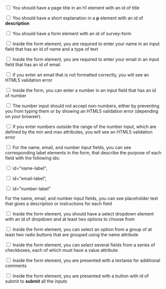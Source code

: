<input type="checkbox"> You should have a page title in an h1 element with an id of title

<input type="checkbox"> You should have a short explanation in a **p** element with an id of **description**

<input type="checkbox"> You should have a form element with an id of survey-form

<input type="checkbox"> Inside the form element, you are required to enter your name in an input field that has an id of name and a type of text

<input type="checkbox"> Inside the form element, you are required to enter your email in an input field that has an id of email

<input type="checkbox"> If you enter an email that is not formatted correctly, you will see an HTML5 validation error

<input type="checkbox"> Inside the form, you can enter a number in an input field that has an id of number

<input type="checkbox"> The number input should not accept non-numbers, either by preventing you from typing them or by showing an HTML5 validation error (depending on your browser).

<input type="checkbox"> If you enter numbers outside the range of the number input, which are defined by the min and max attributes, you will see an HTML5 validation error

<input type="checkbox"> For the name, email, and number input fields, you can see corresponding label elements in the form, that describe the purpose of each field with the following ids: 

<input type="checkbox"> id="name-label", 

<input type="checkbox"> id="email-label", 

<input type="checkbox"> id="number-label"

For the name, email, and number input fields, you can see placeholder text that gives a description or instructions for each field

<input type="checkbox"> Inside the form element, you should have a select dropdown element with an id of dropdown and at least two options to choose from

<input type="checkbox"> Inside the form element, you can select an option from a group of at least two radio buttons that are grouped using the name attribute

<input type="checkbox"> Inside the form element, you can select several fields from a series of checkboxes, each of which must have a value attribute

<input type="checkbox"> Inside the form element, you are presented with a textarea for additional comments

<input type="checkbox"> Inside the form element, you are presented with a button with id of submit to **submit** all the inputs